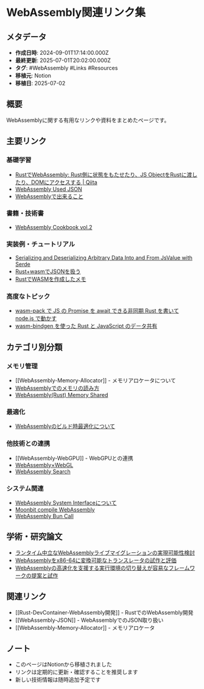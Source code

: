 # WebAssembly関連リンク集

## メタデータ
- **作成日時**: 2024-09-01T17:14:00.000Z
- **最終更新**: 2025-07-01T20:02:00.000Z
- **タグ**: #WebAssembly #Links #Resources
- **移植元**: Notion
- **移植日**: 2025-07-02

## 概要

WebAssemblyに関する有用なリンクや資料をまとめたページです。

## 主要リンク

### 基礎学習
- [RustでWebAssembly: Rust側に状態をもたせたり、JS ObjectをRustに渡したり、DOMにアクセスする | Qiita](https://qiita.com/mokemokechicken/items/8a5ee72c528639378961)
- [WebAssembly Used JSON](./WebAssembly-JSON.md)
- [WebAssemblyで出来ること](https://techbookfest.org/product/2uwxPNE7mLKksHSFr88X17?productVariantID=8UiT6khS39fvNCjSxkVc7x)

### 書籍・技術書
- [WebAssembly Cookbook vol.2](https://techbookfest.org/product/7CHqqtaeaRYrwDwQNCX0T7)

### 実装例・チュートリアル
- [Serializing and Deserializing Arbitrary Data Into and From JsValue with Serde](https://rustwasm.github.io/wasm-bindgen/reference/arbitrary-data-with-serde.html)
- [Rust+wasmでJSONを扱う](https://qiita.com/usop4/items/59263c34a3ff96a5874d)
- [RustでWASMを作成したメモ](https://zenn.dev/kurehajime/scraps/536e7414bb1ce6)

### 高度なトピック
- [wasm-pack で JS の Promise を await できる非同期 Rust を書いて node.js で動かす](https://qiita.com/legokichi/items/dcd7d1ecd6c9b5c877d7)
- [wasm-bindgen を使った Rust と JavaScript のデータ共有](https://zenn.dev/semiexp/articles/151184c6c5564c)

## カテゴリ別分類

### メモリ管理
- [[WebAssembly-Memory-Allocator]] - メモリアロケータについて
- [WebAssemblyでのメモリの読み方](./WebAssembly-Memory-Reading.md)
- [WebAssembly(Rust) Memory Shared](./WebAssembly-Memory-Shared.md)

### 最適化
- [WebAssemblyのビルド時最適化について](./WebAssembly-Build-Optimization.md)

### 他技術との連携
- [[WebAssembly-WebGPU]] - WebGPUとの連携
- [WebAssembly×WebGL](./WebAssembly-WebGL.md)
- [WebAssembly Search](./WebAssembly-Search.md)

### システム関連
- [WebAssembly System Interfaceについて](./WebAssembly-WASI.md)
- [Moonbit compile WebAssembly](./Moonbit-WebAssembly.md)
- [WebAssembly Bun Call](./WebAssembly-Bun.md)

## 学術・研究論文
- [ランタイム中立なWebAssemblyライブマイグレーションの実現可能性検討](https://ipsj.ixsq.nii.ac.jp/ej/index.php?active_action=repository_view_main_item_detail&page_id=13&block_id=8&item_id=231383&item_no=1)
- [WebAssemblyをx86-64に変換可能なトランスレータの試作と評価](https://ipsj.ixsq.nii.ac.jp/ej/?action=pages_view_main&active_action=repository_view_main_item_detail&item_id=230313&item_no=1&page_id=13&block_id=8)
- [WebAssemblyの高速化を支援する実行環境の切り替えが容易なフレームワークの提案と試作](https://ipsj.ixsq.nii.ac.jp/ej/?action=pages_view_main&active_action=repository_view_main_item_detail&item_id=220452&item_no=1&page_id=13&block_id=8)

## 関連リンク
- [[Rust-DevContainer-WebAssembly開発]] - RustでのWebAssembly開発
- [[WebAssembly-JSON]] - WebAssemblyでのJSON取り扱い
- [[WebAssembly-Memory-Allocator]] - メモリアロケータ

## ノート
- このページはNotionから移植されました
- リンクは定期的に更新・確認することを推奨します
- 新しい技術情報は随時追加予定です
